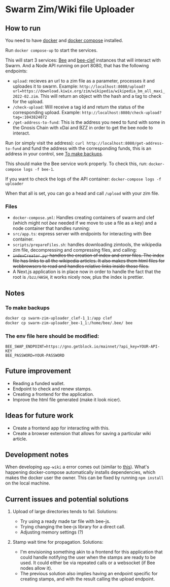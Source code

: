 # Swarm Zim/Wiki file Uploader

## How to run

You need to have [docker](https://www.docker.com/) and [docker compose](https://docs.docker.com/compose/install/) installed.

Run `docker compose-up` to start the services.

This will start 3 services: [Bee](https://github.com/ethersphere/bee) and [bee-clef](https://github.com/ethersphere/bee-clef) instances that will interact with Swarm. And a Node API running on port 8080, that has the following endpoints:

- `upload`: recieves an url to a zim file as a parameter, processes it and uploades it to swarm. Example: `http://localhost:8080/upload?url=https://download.kiwix.org/zim/wikipedia/wikipedia_bm_all_maxi_2022-02.zim`. This will return an object with the hash and a tag to check for the upload.
- `/check-upload`: Will receive a tag id and return the status of the corresponding upload. Example: `http://localhost:8080/check-upload?tag=:1043824072`
- `/get-address-to-fund`: This is the address you need to fund with some in the Gnosis Chain with xDai and BZZ in order to get the bee node to interact.

Run (or simply visit the address): `curl http://localhost:8080/get-address-to-fund` and fund the address with the corresponding funds, this is an address in your control, see [To make backups](#to-make-backups).

This should make the Bee service work properly. To check this, run: `docker-compose logs -f bee-1`.

If you want to check the logs of the API container: `docker-compose logs -f uploader`

When that all is set, you can go a head and call `/upload` with your zim file.

### Files

- `docker-compose.yml`: Handles creating containers of swarm and clef (which might not _bee_ needed if we move to use a file as a key) and a node container that handles running:
- `src/app.ts`: express server with endpoints for interacting with Bee container.
- `scripts/prepareFiles.sh`: handles downloading zimtools, the wikipedia zim file, decompressing and compressing files, and calling:
- ~~`indexCreator.py`: handles the creation of index and error files. The index file has links to all the wikipedia articles. It also makes them html files for webbrowsers to read and handles relative links inside those files.~~
- A Next.js application is in place now in order to handle the fact that the root is `/bzz/HASH`, it works nicely now, plus the index is prettier.

## Notes

### To make backups

```bash
docker cp swarm-zim-uploader_clef-1_1:/app clef
docker cp swarm-zim-uploader_bee-1_1:/home/bee/.bee/ bee
```

### The env file here should be modified:

```
BEE_SWAP_ENDPOINT=https://gno.getblock.io/mainnet/?api_key=YOUR-API-KEY
BEE_PASSWORD=YOUR-PASSWORD
```

## Future improvement

- Reading a funded wallet.
- Endpoint to check and renew stamps.
- Creating a frontend for the application.
- Improve the html file generated (make it look nicer).

## Ideas for future work

- Create a frontend app for interacting with this.
- Create a browser extension that allows for saving a particular wiki article.

## Development notes

When developing `app-wiki` a error comes out (similar to [this](https://github.com/TypeStrong/ts-node/issues/270)). What's happening docker-compose automatically installs dependencies, which makes the docker user the owner. This can be fixed by running `npm install` on the local machine.

## Current issues and potential solutions

1. Upload of large directories tends to fail. Solutions:

   - Try using a ready made tar file with bee-js.
   - Trying changing the bee-js library for a direct call.
   - Adjusting memory settings (?)

2. Stamp wait time for propagation. Solutions:
   - I'm envisioning something akin to a frontend for this application that could handle notifying the user when the stamps are ready to be used. It could either be via repeated calls or a websocket (if Bee nodes allow it).
   - The previous solution also implies having an endpoint specific for creating stamps, and with the result calling the upload endpoint.
